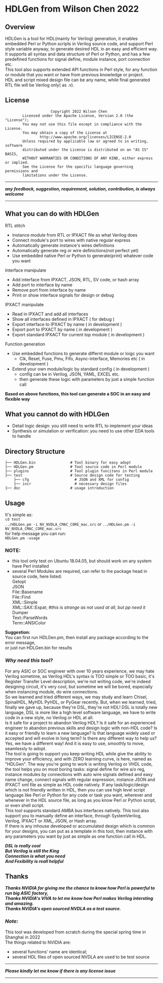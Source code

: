 # HDLGen from Wilson Chen 2022

## Overview
  HDLGen is a tool for HDL(mainly for Verilog) generation, it enables embedded Perl or Python scripts in Verilog source code,  and support Perl style variable anyway, to generate desired HDL in an easy and efficient way. 
  It supports all syntax and data structure of Perl or Python, and has a few predefined functions for signal define, module instance, port connection etc.  
  This tool also supports extended API functions in Perl style, for any function or module that you want or have from previous knowledge or project.  
  HDL and script mixed design file can be any name, while final generated RTL file will be Verilog only( as .v).


## License 
                         Copyright 2022 Wilson Chen                                                     
            Licensed under the Apache License, Version 2.0 (the "License");                            
            You may not use this file except in compliance with the License.                          
            You may obtain a copy of the License at                                                  
                    http://www.apache.org/licenses/LICENSE-2.0                                      
            Unless required by applicable law or agreed to in writing, software                    
            distributed under the License is distributed on an "AS IS" BASIS,                     
            WITHOUT WARRANTIES OR CONDITIONS OF ANY KIND, either express or implied.             
            See the License for the specific language governing permissions and                 
            limitations under the License.                                                     
   
****************************************************************************************
***any feedback, suggestion, requirement, solution, contribution, is always welcome***
****************************************************************************************
   
## What you can do with HDLGen 
RTL stitch
   * Instance module from RTL or IPXACT file as what Verilog does
   * Connect  module's port to wires with native regular express
   * Automatically generate instance's wires definitions
   * Automatically generate reg or wire definictions(not perfect yet) 
   * Use embedded native Perl or Python to generate(print) whatever code you want

Interface manipulate
   * Add interface from IPXACT, JSON, RTL, SV code, or hash array
   * Add port to interface by name
   * Remove port from interface by name
   * Print or show interface signals for design or debug

IPXACT manipulate
   * Read in IPXACT and add all interfaces
   * Show all interfaces defined in IPXACT ( for debug )
   * Export interface to IPXACT by name ( in development )
   * Export port to IPXACT by name ( in development )
   * Export standard IPXACT for current top module ( in development )
 
Function generation
   * Use embedded functions to generate differnt module or loigc you want
     * Clk, Reset, Fuse, Pmu, Fifo, Async-interface, Memories etc ( in development )
   * Extend your own module/logic by standard config ( in development )
	 * config can be in Verilog, JSON, YAML, EXCEL etc.
	 * then generate these logic with parameters by just a simple function call

**Based on above functions, this tool can generate a SOC in an easy and flexible way**

## What you cannot do with HDLGen 
   * Detail logic design: you still need to write RTL to implement your ideas 
   * Synthesis or simulation or verification: you need to use other EDA tools to handle

## Directory Structure   
    ├── HDLGen.bin                # Tool binary for easy adopt
    ├── HDLGen.pm                 # Tool source code in Perl module
    ├── plugins                   # Tool plugin funcitons in Perl module
    ├── test                      # Source design code for testing
	    ├── cfg                     # JSON and XML for config
	    ├── incr                    # necessary design files
    ├── doc                       # usage introduction 

## Usage
   It's simple as: <br>
   `cd test` <br>
   `../HDLGen.pm -i NV_NVDLA_CMAC_CORE_mac.src` or `../HDLGen.pm -i NV_NVDLA_CMAC_CORE_mac.src` <br>
   for help message you can run: <br>
   	`HDLGen.pm -usage`

### NOTE: 
* this tool only test on Ubuntu 18.04.05, but should work on any system have Perl installed
* several Perl Modules are required, can refer to the package head in source code, here listed:<br>
                        Getopt<br>
                        JSON<br>
                        File::Basename<br>
                        File::Find<br>
                        XML::Simple<br>
                        XML::SAX::Expat; *#this is strange as not used at all, but pp need it*<br>
                        Dumper<br>
			Text::ParseWords<br>
                        Term::ANSIColor<br>
			
**Suggestion:**<br>
 You can first run HDLGen.pm, then install any package according to the error message,<br>
 or just run HDLGen.bin for results
	         

        


### ***Why need this tool?***<br>
  For any ASIC or SOC engineer with over 10 years experience, we may hate Verilog sometime, as Verilog HDL's syntax is TOO simple or TOO basic, it's Register Transfer Level description, we're not writing code, we're indeed designing circuit, it's very cool, but sometime we will be bored, especially when instancing module, do wire connections.<br>
   So we learned and tried different ways, we may study and learn Chisel, SpinalHDL, MyHDL PyHDL, or PyGear recently. But, when we learned, tried, finally we gave up, because they're DSL, they're not HDL! DSL is totally new language, DSL is more like a high level software language, we have to write code in a new style, no Verilog or HDL at all.<br>
   Is it safe for a project to abandon Verilog HDL? Is it safe for an experienced engineer to abandon previous skills and design logic with non-HDL code? Is it easy or friendly to learn a new language? Is that language widely used or accepted and will evolve in long term? Is there any different way to help us?<br>
   Yes, we have a different way! And it is easy to use, smoothly to move, seamlessly to adopt.<br>
   The tool is going to support you keep writing HDL while give the ability to improve your efficiency, and with ZERO learning curve, is here, named as "HDLGen".
   The way you're going to work is writing Verilog or VHDL code, the tool helps you on most boring tasks: signal define for wire a/o reg, instance modules by connections with auto wire signals defined and easy name change, connect signals with regular expression, instance JSON and IPXACT xml file as simple as HDL code natively. If any task/logic/design which is not friendly written in HDL, then you can use high level script language like Perl or Python for any code or task you want, wherever and whenever in the HDL source file, as long as you know Perl or Python script, or even shell script.<br>
   This tool supports standard AMBA bus interfaces natively. This tool also support you to manually define an interface, through SystemVerilog, Verilog, IPXACT or XML, JSON, or Hash array. <br>
   If there is any inhouse developed or accumulated design which is common for your designs, you can put as a template in this tool, then instance with any parameters you want by just as simple as one function call in HDL. <br>


__***DSL is really cool***__<br>
__***But Verilog is still the King***__<br>
__***Connection is what you need***__<br>
__***And Fexibility is reall helpful***__<br>


## Thanks
***Thanks NVIDIA for giving me the chance to know how Perl is powerful to run big ASIC factory,***<br>
***Thanks NVIDIA's VIVA to let me know how Perl makes Verilog intersting and amazing.***<br>
***Thanks NVIDIA's open sourced NVDLA as a test source.***<br>
                                          
### ***Note:***
This tool was developed from scratch during the special spring time in Shanghai in 2022<br>
The things related to NVIDIA are:<br>
  * several functions' name are identical;<br>
  * several HDL files of open sourced NVDLA are used to be test source<br>
	
 ***************************************************************
 ***Please kindly let me know if there is any license issue***
 ***************************************************************

